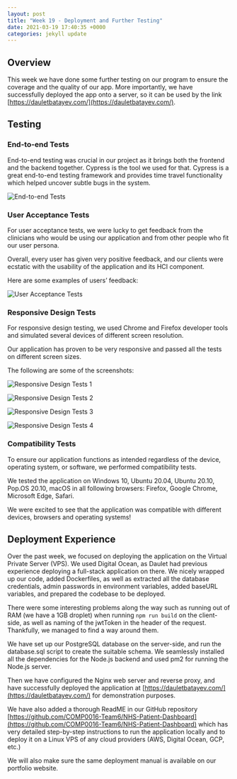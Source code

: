 ```yaml
---
layout: post
title: "Week 19 - Deployment and Further Testing"
date: 2021-03-19 17:40:35 +0000
categories: jekyll update
---
```


## Overview
This week we have done some further testing on our program to ensure the coverage and the quality of our app. More importantly, we have successfully deployed the app onto a server, so it can be used by the link [https://dauletbatayev.com/](https://dauletbatayev.com/).

## Testing

### End-to-end Tests

End-to-end testing was crucial in our project as it brings both the frontend and the backend together. Cypress is the tool we used for that. Cypress is a great end-to-end testing framework and provides time travel functionality which helped uncover subtle bugs in the system.

![End-to-end Tests](/Dev-Blog/assets/week19/end-to-end_test.png)

### User Acceptance Tests

For user acceptance tests, we were lucky to get feedback from the clinicians who would be using our application and from other people who fit our user persona.

Overall, every user has given very positive feedback, and our clients were ecstatic with the usability of the application and its HCI component.

Here are some examples of users’ feedback:

![User Acceptance Tests](/Dev-Blog/assets/week19/user_acceptance_test.png)

### Responsive Design Tests

For responsive design testing, we used Chrome and Firefox developer tools and simulated several devices of different screen resolution.

Our application has proven to be very responsive and passed all the tests on different screen sizes.

The following are some of the screenshots:

![Responsive Design Tests 1](/Dev-Blog/assets/week19/responsive1.png)

![Responsive Design Tests 2](/Dev-Blog/assets/week19/responsive2.png)

![Responsive Design Tests 3](/Dev-Blog/assets/week19/responsive3.png)

![Responsive Design Tests 4](/Dev-Blog/assets/week19/responsive4.png)

### Compatibility Tests

To ensure our application functions as intended regardless of the device, operating system, or software, we performed compatibility tests.

We tested the application on Windows 10, Ubuntu 20.04, Ubuntu 20.10, Pop.OS 20.10, macOS in all following browsers: Firefox, Google Chrome, Microsoft Edge, Safari.

We were excited to see that the application was compatible with different devices, browsers and operating systems!

## Deployment Experience

Over the past week, we focused on deploying the application on the Virtual Private Server (VPS). We used Digital Ocean, as Daulet had previous experience deploying a full-stack application on there. We nicely wrapped up our code, added Dockerfiles, as well as extracted all the database credentials, admin passwords in environment variables, added baseURL variables, and prepared the codebase to be deployed.

There were some interesting problems along the way such as running out of RAM (we have a 1GB droplet) when running `npm run build` on the client-side, as well as naming of the jwtToken in the header of the request. Thankfully, we managed to find a way around them.

We have set up our PostgreSQL database on the server-side, and run the database.sql script to create the suitable schema. We seamlessly installed all the dependencies for the Node.js backend and used pm2 for running the Node.js server.

Then we have configured the Nginx web server and reverse proxy, and have successfully deployed the application at [https://dauletbatayev.com/](https://dauletbatayev.com/) for demonstration purposes.

We have also added a thorough ReadME in our GitHub repository [https://github.com/COMP0016-Team6/NHS-Patient-Dashboard](https://github.com/COMP0016-Team6/NHS-Patient-Dashboard) which has very detailed step-by-step instructions to run the application locally and to deploy it on a Linux VPS of any cloud providers (AWS, Digital Ocean, GCP, etc.)

We will also make sure the same deployment manual is available on our portfolio website.
